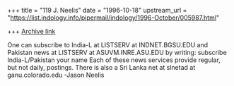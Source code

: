 +++
title = "119 J. Neelis"
date = "1996-10-18"
upstream_url = "https://list.indology.info/pipermail/indology/1996-October/005987.html"

+++
[Archive link](https://list.indology.info/pipermail/indology/1996-October/005987.html)

One can subscribe to India-L at LISTSERV at INDNET.BGSU.EDU
and Pakistan news at LISTSERV at ASUVM.INRE.ASU.EDU by writing:
subscribe India-L/Pakistan your name
Each of these news services provide regular, but not daily, postings.
There is also a Sri Lanka net at slnetad at ganu.colorado.edu 
-Jason Neelis





